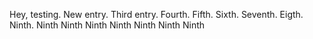 Hey, testing.
New entry.
Third entry.
Fourth.
Fifth.
Sixth.
Seventh.
Eigth.
Ninth.
Ninth
Ninth
Ninth
Ninth
Ninth
Ninth
Ninth
